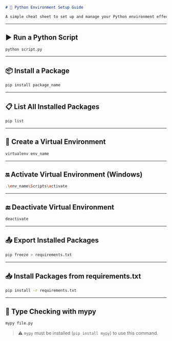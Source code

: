 

```markdown
# 🐍 Python Environment Setup Guide

A simple cheat sheet to set up and manage your Python environment effectively.

```

---

## ▶️ Run a Python Script

```bash
python script.py
```

---

## 📦 Install a Package

```bash
pip install package_name
```

---

## 📋 List All Installed Packages

```bash
pip list
```

---

## 🧪 Create a Virtual Environment

```bash
virtualenv env_name
```

---

## 🔛 Activate Virtual Environment (Windows)

```bash
.\env_name\Scripts\activate
```

---

## 🔚 Deactivate Virtual Environment

```bash
deactivate
```

---

## 📤 Export Installed Packages

```bash
pip freeze > requirements.txt
```

---

## 📥 Install Packages from requirements.txt

```bash
pip install -r requirements.txt
```

---

## 🧠 Type Checking with mypy

```bash
mypy file.py
```

> ⚠️ `mypy` must be installed (`pip install mypy`) to use this command.



